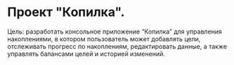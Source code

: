# Проект "Копилка".

Цель:
разработать консольное приложение “Копилка” для управления
накоплениями, в котором пользователь может добавлять цели,
отслеживать прогресс по накоплениям, редактировать данные,
а также управлять балансами целей и историей изменений.